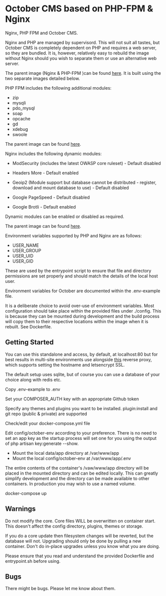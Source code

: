 # October CMS based on PHP-FPM & Nginx

Nginx, PHP FPM and October CMS.

Nginx and PHP are managed by supervisord. This will not suit all tastes, but October CMS is completely dependent
on PHP and requires a web server, so they are bundled. It is, however, relatively easy to rebuild the image 
without Nginx should you wish to separate them or use an alternative web server.

The parent image (Nginx & PHP-FPM )can be found [here](https://github.com/Dynamedia/docker-nginx-fpm). It is 
built using the two separate images detailed below.

PHP FPM includes the following additional modules:

- zip
- mysqli
- pdo_mysql
- soap
- opcache
- gd
- xdebug
- swoole

The parent image can be found [here](https://github.com/Dynamedia/docker-php-fpm).

Nginx includes the following dynamic modules:

- ModSecurity (includes the latest OWASP core ruleset) - Default disabled

- Headers More - Default enabled

- Geoip2 (Module support but database cannot be distributed - register, download and mount database to use) - Default disabled

- Google PageSpeed - Default disabled

- Google Brotli - Default enabled

Dynamic modules can be enabled or disabled as required.

The parent image can be found [here](https://github.com/Dynamedia/docker-nginx).

Environment variables supported by PHP and Nginx are as follows:

- USER_NAME
- USER_GROUP
- USER_UID
- USER_GID

These are used by the entrypoint script to ensure that file and directory permissions are set properly
and should match the details of the local host user.

Environment variables for October are documented within the .env-example file.

It is a deliberate choice to avoid over-use of environment variables. Most configuration should take place
within the provided files under ./config. This is because they can be mounted during development and the build
process will copy them to their respective locations within the image when it is rebuilt. See Dockerfile.

## Getting Started

You can use this standalone and access, by default, at localhost:80 but for best results in multi-site
environments use alongside [this](https://github.com/dynamedia/docker-reverse-proxy) reverse proxy, which supports 
setting the hostname and letsencrypt SSL.

The default setup uses sqlite, but of course you can use a database of your choice
along with redis etc.

Copy .env-example to .env

Set your COMPOSER_AUTH key with an appropriate Github token

Specify any themes and plugins you want to be installed. plugin:install and git repo (public & private) are supported

Check/edit your docker-compose.yml file

Edit config/october-env according to your preference. There is no need to set an app key as the startup process
will set one for you using the output of php artisan key:generate --show.

- Mount the local data/app directory at /var/www/app
- Mount the local config/october-env at /var/www/app/.env

The entire contents of the container's /vaw/www/app directory will be placed in the mounted directory and can be edited
locally. This can greatly simplify development and the directory can be made available to other containers.
In production you may wish to use a named volume.

docker-compose up

## Warnings

Do not modify the core. Core files WILL be overwritten on container start. This doesn't affect the config 
directory, plugins, themes or storage.

If you do a core update then filesystem changes will be reverted, but the database will not. 
Upgrading should only be done by pulling a new container. Don't do in-place upgrades unless you know what
you are doing.

Please ensure that you read and understand the provided Dockerfile and entrypoint.sh before using.

## Bugs

There might be bugs. Please let me know about them.
